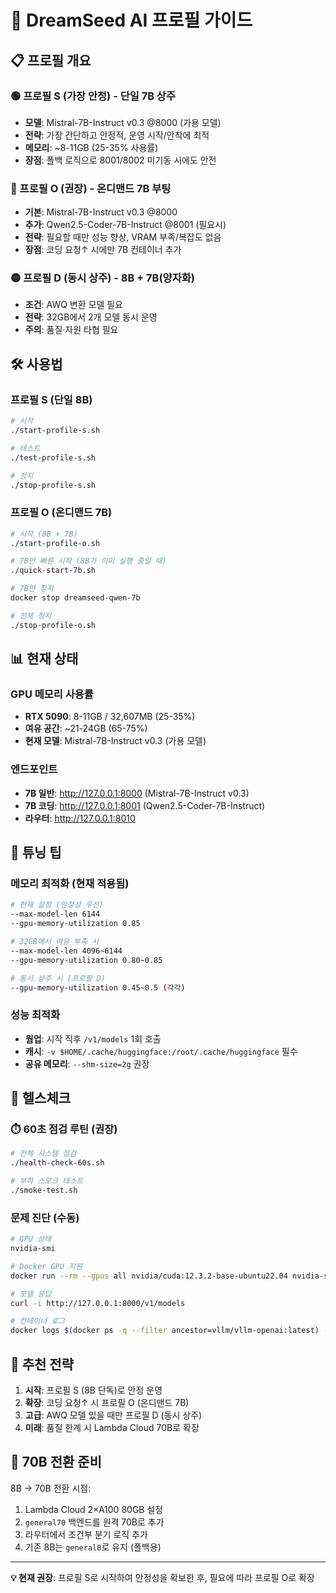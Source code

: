 # 🚀 DreamSeed AI 프로필 가이드

## 📋 프로필 개요

### 🟢 프로필 S (가장 안정) - 단일 7B 상주
- **모델**: Mistral-7B-Instruct v0.3 @8000 (가용 모델)
- **전략**: 가장 간단하고 안정적, 운영 시작/안착에 최적
- **메모리**: ~8-11GB (25-35% 사용률)
- **장점**: 폴백 로직으로 8001/8002 미기동 시에도 안전

### 🔵 프로필 O (권장) - 온디맨드 7B 부팅
- **기본**: Mistral-7B-Instruct v0.3 @8000
- **추가**: Qwen2.5-Coder-7B-Instruct @8001 (필요시)
- **전략**: 필요할 때만 성능 향상, VRAM 부족/복잡도 없음
- **장점**: 코딩 요청↑ 시에만 7B 컨테이너 추가

### 🟡 프로필 D (동시 상주) - 8B + 7B(양자화)
- **조건**: AWQ 변환 모델 필요
- **전략**: 32GB에서 2개 모델 동시 운영
- **주의**: 품질·자원 타협 필요

## 🛠️ 사용법

### 프로필 S (단일 8B)
```bash
# 시작
./start-profile-s.sh

# 테스트
./test-profile-s.sh

# 정지
./stop-profile-s.sh
```

### 프로필 O (온디맨드 7B)
```bash
# 시작 (8B + 7B)
./start-profile-o.sh

# 7B만 빠른 시작 (8B가 이미 실행 중일 때)
./quick-start-7b.sh

# 7B만 정지
docker stop dreamseed-qwen-7b

# 전체 정지
./stop-profile-o.sh
```

## 📊 현재 상태

### GPU 메모리 사용률
- **RTX 5090**: 8-11GB / 32,607MB (25-35%)
- **여유 공간**: ~21-24GB (65-75%)
- **현재 모델**: Mistral-7B-Instruct v0.3 (가용 모델)

### 엔드포인트
- **7B 일반**: http://127.0.0.1:8000 (Mistral-7B-Instruct v0.3)
- **7B 코딩**: http://127.0.0.1:8001 (Qwen2.5-Coder-7B-Instruct)
- **라우터**: http://127.0.0.1:8010

## 🔧 튜닝 팁

### 메모리 최적화 (현재 적용됨)
```bash
# 현재 설정 (안정성 우선)
--max-model-len 6144
--gpu-memory-utilization 0.85

# 32GB에서 여유 부족 시
--max-model-len 4096~6144
--gpu-memory-utilization 0.80~0.85

# 동시 상주 시 (프로필 D)
--gpu-memory-utilization 0.45~0.5 (각각)
```

### 성능 최적화
- **웜업**: 시작 직후 `/v1/models` 1회 호출
- **캐시**: `-v $HOME/.cache/huggingface:/root/.cache/huggingface` 필수
- **공유 메모리**: `--shm-size=2g` 권장

## 🧪 헬스체크

### ⏱️ 60초 점검 루틴 (권장)
```bash
# 전체 시스템 점검
./health-check-60s.sh

# 부하 스모크 테스트
./smoke-test.sh
```

### 문제 진단 (수동)
```bash
# GPU 상태
nvidia-smi

# Docker GPU 지원
docker run --rm --gpus all nvidia/cuda:12.3.2-base-ubuntu22.04 nvidia-smi

# 모델 응답
curl -i http://127.0.0.1:8000/v1/models

# 컨테이너 로그
docker logs $(docker ps -q --filter ancestor=vllm/vllm-openai:latest) --tail 200
```

## 🎯 추천 전략

1. **시작**: 프로필 S (8B 단독)로 안정 운영
2. **확장**: 코딩 요청↑ 시 프로필 O (온디맨드 7B)
3. **고급**: AWQ 모델 있을 때만 프로필 D (동시 상주)
4. **미래**: 품질 한계 시 Lambda Cloud 70B로 확장

## 🔄 70B 전환 준비

8B → 70B 전환 시점:
1. Lambda Cloud 2×A100 80GB 설정
2. `general70` 백엔드를 원격 70B로 추가
3. 라우터에서 조건부 분기 로직 추가
4. 기존 8B는 `general8`로 유지 (폴백용)

---

**💡 현재 권장**: 프로필 S로 시작하여 안정성을 확보한 후, 필요에 따라 프로필 O로 확장
